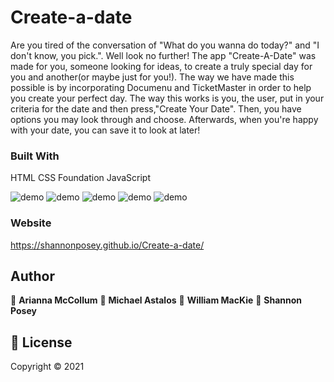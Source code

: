 # Create-a-date

Are you tired of the conversation of "What do you wanna do today?" and "I don't know, you pick.". Well look no further! The app "Create-A-Date" was made for you, someone looking for ideas, to create a truly special day for you and another(or maybe just for you!). The way we have made this possible is by incorporating Documenu and TicketMaster in order to help you create your perfect day. The way this works is you, the user, put in your criteria for the date and then press,"Create Your Date". Then, you have options you may look through and choose. Afterwards, when you're happy with your date, you can save it to look at later! 

### Built With
HTML
CSS
Foundation
JavaScript

![ demo](./assets/img/create-a-date.png)
![ demo](./assets/img/filters.png)
![ demo](./assets/img/date-city-selection.png)
![ demo](./assets/img/date-created.png)
![ demo](./assets/img/save-dates.png)

### Website
https://shannonposey.github.io/Create-a-date/

## Author
👤 **Arianna McCollum**
👤 **Michael Astalos**
👤 **William MacKie**
👤 **Shannon Posey**
## 📝 License
Copyright © 2021